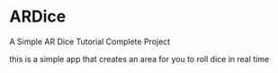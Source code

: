 # ARDice
A Simple AR Dice Tutorial Complete Project

this is a simple app that creates an area for you to roll dice in real time
